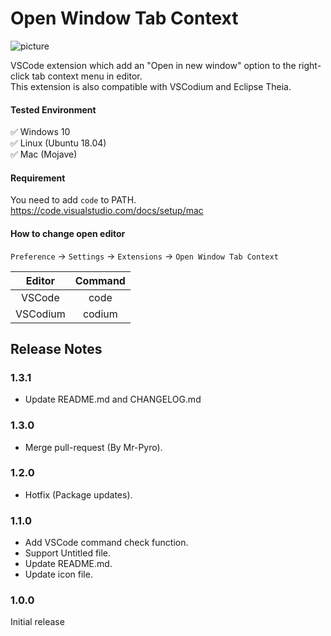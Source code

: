 # Open Window Tab Context

![picture](https://github.com/takkaO/VSCode-OpenWindowTabContext/blob/images/example.gif?raw=true)

VSCode extension which add an "Open in new window" option to the right-click tab context menu in editor.  
This extension is also compatible with VSCodium and Eclipse Theia.  

#### Tested Environment
✅ Windows 10  
✅ Linux (Ubuntu 18.04)  
✅ Mac (Mojave)

#### Requirement
You need to add ```code``` to PATH.  
https://code.visualstudio.com/docs/setup/mac

#### How to change open editor
```Preference``` -> ```Settings``` -> ```Extensions``` -> ```Open Window Tab Context```  

| Editor | Command |
|:-----:|:-----:|
| VSCode | code |
|VSCodium| codium |


## Release Notes
### 1.3.1

- Update README.md and CHANGELOG.md

### 1.3.0

- Merge pull-request (By Mr-Pyro).

### 1.2.0

- Hotfix (Package updates).

### 1.1.0

- Add VSCode command check function.
- Support Untitled file.
- Update README.md.
- Update icon file.

### 1.0.0

Initial release

